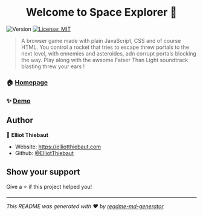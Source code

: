 <h1 align="center">Welcome to Space Explorer 👋</h1>
<p>
  <img alt="Version" src="https://img.shields.io/badge/version-2.0-blue.svg?cacheSeconds=2592000" />
  <a href="#" target="_blank">
    <img alt="License: MIT" src="https://img.shields.io/badge/License-MIT-yellow.svg" />
  </a>
</p>

> A browser game made with plain JavaScript, CSS and of course HTML. You control a rocket that tries to escape threw portals to the next level, with ennemies and asteroides, adn corrupt portals blocking the way. Play along with the awsome Fatser Than Light soundtrack blasting threw your ears !

### 🏠 [Homepage](https://github.com/ElliotThiebaut/space-explorer)

### ✨ [Demo](https://elliot-space-explorer.netlify.app/)

## Author

👤 **Elliot Thiebaut**

* Website: https://elliotthiebaut.com
* Github: [@ElliotThiebaut](https://github.com/ElliotThiebaut)

## Show your support

Give a ⭐️ if this project helped you!

***
_This README was generated with ❤️ by [readme-md-generator](https://github.com/kefranabg/readme-md-generator)_